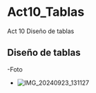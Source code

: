# Act10_Tablas
Act 10 Diseño de tablas

## Diseño de tablas
-Foto
- ![IMG_20240923_131127](https://github.com/user-attachments/assets/2a61aff6-e596-48f1-9bee-f103c9018c9d)
